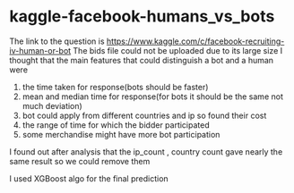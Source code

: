 # kaggle-facebook-humans_vs_bots
The link to the question is  https://www.kaggle.com/c/facebook-recruiting-iv-human-or-bot
The bids file could not be uploaded due to its large size
I thought that the main features that could distinguish a bot and a human were
  1) the time taken for response(bots should be faster)
  2) mean and median time for response(for bots it should be the same not much deviation)
  3) bot could apply from different countries and ip so found their cost
  4) the range of time for which the bidder participated 
  5) some merchandise might have more bot participation

I found out after analysis that the ip_count , country count gave nearly the same result so we could remove them

I used XGBoost algo for the final prediction
